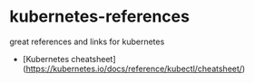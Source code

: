 # kubernetes-references
great references and links for kubernetes

- [Kubernetes cheatsheet] (https://kubernetes.io/docs/reference/kubectl/cheatsheet/)
